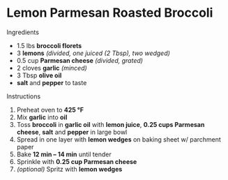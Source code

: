 # Lemon Parmesan Roasted Broccoli

Ingredients

- 1.5 lbs **broccoli florets**
- 3 **lemons** *(divided, one juiced (2 Tbsp), two wedged)*
- 0.5 cup **Parmesan cheese** *(divided, grated)*
- 2 cloves **garlic** *(minced)*
- 3 Tbsp **olive oil**
- **salt** and **pepper** to taste

Instructions

1. Preheat oven to **425 °F**
1. Mix **garlic** into **oil**
1. Toss **broccoli** in **garlic oil** with **lemon juice**, **0.25 cups Parmesan cheese**, **salt** and **pepper** in large bowl
1. Spread in one layer with **lemon wedges** on baking sheet w/ parchment paper 
1. Bake **12 min – 14 min** until tender
1. Sprinkle with **0.25 cup Parmesan cheese**
1. *(optional)* Spritz with **lemon wedges**
